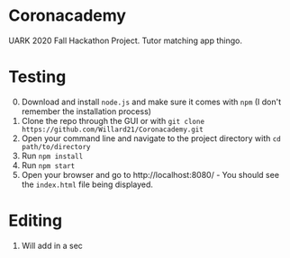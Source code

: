 # Coronacademy
UARK 2020 Fall Hackathon Project. Tutor matching app thingo.

# Testing
0. Download and install `node.js` and make sure it comes with `npm` (I don't remember the installation process)
1. Clone the repo through the GUI or with `git clone https://github.com/Willard21/Coronacademy.git`
2. Open your command line and navigate to the project directory with `cd path/to/directory`
3. Run `npm install`
4. Run `npm start`
5. Open your browser and go to http://localhost:8080/ - You should see the `index.html` file being displayed.

# Editing
1. Will add in a sec